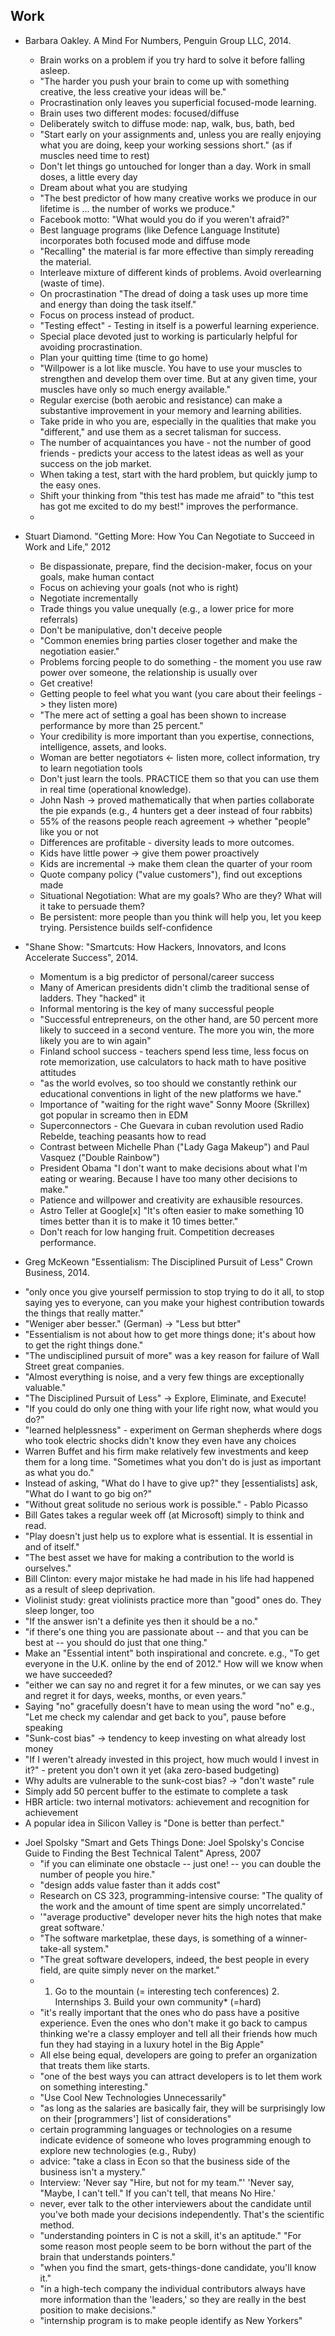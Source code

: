Work
----

* Barbara Oakley. A Mind For Numbers, Penguin Group LLC, 2014.
  - Brain works on a problem if you try hard to solve it before falling asleep.
  - "The harder you push your brain to come up with something creative, the less creative your ideas will be."
  - Procrastination only leaves you superficial focused-mode learning.
  - Brain uses two different modes: focused/diffuse
  - Deliberately switch to diffuse mode: nap, walk, bus, bath, bed
  - "Start early on your assignments and, unless you are really enjoying what you are doing, keep your working sessions short." (as if muscles need time to rest)
  - Don't let things go untouched for longer than a day. Work in small doses, a little every day
  - Dream about what you are studying
  - "The best predictor of how many creative works we produce in our lifetime is ... the number of works we produce."
  - Facebook motto: "What would you do if you weren't afraid?"
  - Best language programs (like Defence Language Institute) incorporates both focused mode and diffuse mode
  - "Recalling" the material is far more effective than simply rereading the material.
  - Interleave mixture of different kinds of problems. Avoid overlearning (waste of time).
  - On procrastination "The dread of doing a task uses up more time and energy than doing the task itself."
  - Focus on process instead of product.
  - "Testing effect" - Testing in itself is a powerful learning experience.
  - Special place devoted just to working is particularly helpful for avoiding procrastination.
  - Plan your quitting time (time to go home)
  - "Willpower is a lot like muscle. You have to use your muscles to strengthen and develop them over time. But at any given time, your muscles have only so much energy available."
  - Regular exercise (both aerobic and resistance) can make a substantive improvement in your memory and learning abilities.
  - Take pride in who you are, especially in the qualities that make you "different," and use them as a secret talisman for success.
  - The number of acquaintances you have - not the number of good friends - predicts your access to the latest ideas as well as your success on the job market.
  - When taking a test, start with the hard problem, but quickly jump to the easy ones.
  - Shift your thinking from "this test has made me afraid" to "this test has got me excited to do my best!" improves the performance.
  -

* Stuart Diamond. "Getting More: How You Can Negotiate to Succeed in Work and Life," 2012
  - Be dispassionate, prepare, find the decision-maker, focus on your goals, make human contact
  - Focus on achieving your goals (not who is right)
  - Negotiate incrementally
  - Trade things you value unequally (e.g., a lower price for more referrals)
  - Don't be manipulative, don't deceive people
  - "Common enemies bring parties closer together and make the negotiation easier."
  - Problems forcing people to do something - the moment you use raw power over someone, the relationship is usually over
  - Get creative!
  - Getting people to feel what you want (you care about their feelings -> they listen more)
  - "The mere act of setting a goal has been shown to increase performance by more than 25 percent."
  - Your credibility is more important than you expertise, connections, intelligence, assets, and looks.
  - Woman are better negotiators <- listen more, collect information, try to learn negotiation tools
  - Don't just learn the tools. PRACTICE them so that you can use them in real time (operational knowledge).
  - John Nash -> proved mathematically that when parties collaborate the pie expands (e.g., 4 hunters get a deer instead of four rabbits)
  - 55% of the reasons people reach agreement -> whether "people" like you or not
  - Differences are profitable - diversity leads to more outcomes.
  - Kids have little power -> give them power proactively
  - Kids are incremental -> make them clean the quarter of your room
  - Quote company policy ("value customers"), find out exceptions made
  - Situational Negotiation: What are my goals? Who are they? What will it take to persuade them?
  - Be persistent: more people than you think will help you, let you keep trying. Persistence builds self-confidence

* "Shane Show: "Smartcuts: How Hackers, Innovators, and Icons Accelerate Success", 2014.
  - Momentum is a big predictor of personal/career success
  - Many of American presidents didn't climb the traditional sense of ladders. They "hacked" it
  - Informal mentoring is the key of many successful people
  - "Successful entrepreneurs, on the other hand, are 50 percent more likely to succeed in a second venture. The more you win, the more likely you are to win again"
  - Finland school success - teachers spend less time, less focus on rote memorization, use calculators to hack math to have positive attitudes
  - "as the world evolves, so too should we constantly rethink our educational conventions in light of the new platforms we have."
  - Importance of "waiting for the right wave" Sonny Moore (Skrillex) got popular in screamo then in EDM
  - Superconnectors - Che Guevara in cuban revolution used Radio Rebelde, teaching peasants how to read
  - Contrast between Michelle Phan ("Lady Gaga Makeup") and Paul Vasquez ("Double Rainbow")
  - President Obama "I don't want to make decisions about what I'm eating or wearing. Because I have too many other decisions to make."
  - Patience and willpower and creativity are exhausible resources.
  - Astro Teller at Google[x] "It's often easier to make something 10 times better than it is to make it 10 times better."
  - Don't reach for low hanging fruit. Competition decreases performance.

*  Greg McKeown "Essentialism: The Disciplined Pursuit of Less" Crown Business, 2014.
  - "only once you give yourself permission to stop trying to do it all, to stop saying yes to everyone, can you make your highest contribution towards the things that really matter."
  - "Weniger aber besser." (German) -> "Less but btter"
  - "Essentialism is not about how to get more things done; it's about how to get the right things done."
  - "The undisciplined pursuit of more" was a key reason for failure of Wall Street great companies.
  - "Almost everything is noise, and a very few things are exceptionally valuable."
  - "The Disciplined Pursuit of Less" -> Explore, Eliminate, and Execute!
  - "If you could do only one thing with your life right now, what would you do?"
  - "learned helplessness" - experiment on German shepherds where dogs who took electric shocks didn't know they even have any choices
  - Warren Buffet and his firm make relatively few investments and keep them for a long time. "Sometimes what you don't do is just as important as what you do."
  - Instead of asking, "What do I have to give up?" they [essentialists] ask, "What do I want to go big on?"
  - "Without great solitude no serious work is possible." - Pablo Picasso
  - Bill Gates takes a regular week off (at Microsoft) simply to think and read.
  - "Play doesn't just help us to explore what is essential. It is essential in and of itself."
  - "The best asset we have for making a contribution to the world is ourselves."
  - Bill Clinton: every major mistake he had made in his life had happened as a result of sleep deprivation.
  - Violinist study: great violinists practice more than "good" ones do. They sleep longer, too
  - "If the answer isn't a definite yes then it should be a no."
  - "if there's one thing you are passionate about -- and that you can be best at -- you should do just that one thing."
  - Make an "Essential intent" both inspirational and concrete. e.g., "To get everyone in the U.K. online by the end of 2012." How will we know when we have succeeded?
  - "either we can say no and regret it for a few minutes, or we can say yes and regret it for days, weeks, months, or even years."
  - Saying "no" gracefully doesn't have to mean using the word "no" e.g., "Let me check my calendar and get back to you", pause before speaking
  - "Sunk-cost bias" -> tendency to keep investing on what already lost money
  - "If I weren't already invested in this project, how much would I invest in it?" - pretent you don't own it yet (aka zero-based budgeting)
  - Why adults are vulnerable to the sunk-cost bias? -> "don't waste" rule
  - Simply add 50 percent buffer to the estimate to complete a task
  - HBR article: two internal motivators: achievement and recognition for achievement
  - A popular idea in Silicon Valley is "Done is better than perfect."

* Joel Spolsky "Smart and Gets Things Done: Joel Spolsky's Concise Guide to Finding the Best Technical Talent" Apress, 2007
  - "if you can eliminate one obstacle -- just one! -- you can double the number of people you hire."
  - "design adds value faster than it adds cost"
  - Research on CS 323, programming-intensive course: "The quality of the work and the amount of time spent are simply uncorrelated."
  - '"average productive" developer never hits the high notes that make great software.'
  - "The software marketplae, these days, is something of a winner-take-all system."
  - "The great software developers, indeed, the best people in every field, are quite simply never on the market."
  - 1. Go to the mountain (= interesting tech conferences)  2. Internships  3. Build your own community* (=hard)
  - "it's really important that the ones who do pass have a positive experience. Even the ones who don't make it go back to campus thinking we're a classy employer and tell all their friends how much fun they had staying in a luxury hotel in the Big Apple"
  - All else being equal, developers are going to prefer an organization that treats them like starts.
  - "one of the best ways you can attract developers is to let them work on something interesting."
  - "Use Cool New Technologies Unnecessarily"
  - "as long as the salaries are basically fair, they will be surprisingly low on their [programmers'] list of considerations"
  - certain programming languages or technologies on a resume indicate evidence of someone who loves programming enough to explore new technologies (e.g., Ruby)
  - advice: "take a class in Econ so that the business side of the business isn't a mystery."
  - Interview: 'Never say "Hire, but not for my team."'  'Never say, "Maybe, I can't tell." If you can't tell, that means No Hire.'
  - never, ever talk to the other interviewers about the candidate until you've both made your decisions independently. That's the scientific method.
  - "understanding pointers in C is not a skill, it's an aptitude." "For some reason most people seem to be born without the part of the brain that understands pointers."
  - "when you find the smart, gets-things-done candidate, you'll know it."
  - "in a high-tech company the individual contributors always have more information than the 'leaders,' so they are really in the best position to make decisions."
  - "internship program is to make people identify as New Yorkers"
